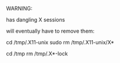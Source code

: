 WARNING:

has dangling X sessions

will eventually have to remove them:

cd /tmp/.X11-unix
sudo rm /tmp/.X11-unix/X*

cd /tmp
rm /tmp/.X*-lock
